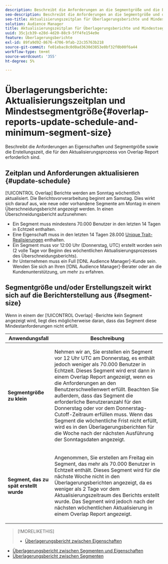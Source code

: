 ```yaml
---
description: Beschreibt die Anforderungen an die Segmentgröße und die Erstellungszeit, die für den Aktualisierungsprozess des Overlap Report erforderlich sind.
seo-description: Beschreibt die Anforderungen an die Segmentgröße und die Erstellungszeit, die für den Aktualisierungsprozess des Overlap Report erforderlich sind.
seo-title: Aktualisierungszeitplan für Überlagerungsberichte und Mindestsegmentgröße
solution: Audience Manager
title: Aktualisierungszeitplan für Überlagerungsberichte und Mindestsegmentgröße
uuid: 35c1cb39-e28d-4d20-88c9-5ff4fe154e9e
feature: Überlagerungsberichte
exl-id: 89fa9d92-8676-4706-9fab-22c35763b218
source-git-commit: fe01ebac8c0d0ad3630d3853e0bf32f0b00f6a44
workflow-type: tm+mt
source-wordcount: '355'
ht-degree: 5%

---
```


# Überlagerungsberichte: Aktualisierungszeitplan und Mindestsegmentgröße{#overlap-reports-update-schedule-and-minimum-segment-size}

Beschreibt die Anforderungen an Eigenschaften und Segmentgröße sowie die Erstellungszeit, die für den Aktualisierungsprozess von Overlap Report erforderlich sind.

## Zeitplan und Anforderungen aktualisieren {#update-schedule}

[!UICONTROL Overlap] Berichte werden am Sonntag wöchentlich aktualisiert. Die Berichtsvorverarbeitung beginnt am Samstag. Dies wirkt sich darauf aus, wie neue oder vorhandene Segmente am Montag in einem Überschneidungsbericht angezeigt werden. In einen Überschneidungsbericht aufzunehmen:

* Ein Segment muss mindestens 70.000 Benutzer in den letzten 14 Tagen in Echtzeit enthalten.
* Eine Eigenschaft muss in den letzten 14 Tagen 28.000 [Unique Trait-Realisierungen](/help/using/features/traits/trait-and-segment-qualification-reference.md) enthalten.
* Ein Segment muss vor 12:00 Uhr (Donnerstag, UTC) erstellt worden sein (2 volle Tage vor Beginn des wöchentlichen Aktualisierungsprozesses des Überschneidungsberichts).
* Ihr Unternehmen muss ein Full [!DNL Audience Manager]-Kunde sein. Wenden Sie sich an Ihren [!DNL Audience Manager]-Berater oder an die Kundenunterstützung, um mehr zu erfahren.

## Segmentgröße und/oder Erstellungszeit wirkt sich auf die Berichterstellung aus {#segment-size}

Wenn in einem der [!UICONTROL Overlap] -Berichte kein Segment angezeigt wird, liegt dies möglicherweise daran, dass das Segment diese Mindestanforderungen nicht erfüllt.

<table id="table_BE2937C1FA314BBDBD1D026321D6E6B1"> 
 <thead> 
  <tr> 
   <th colname="col1" class="entry"> Anwendungsfall </th> 
   <th colname="col2" class="entry"> Beschreibung </th> 
  </tr> 
 </thead>
 <tbody> 
  <tr> 
   <td colname="col1"> <p> <b>Segmentgröße zu klein</b> </p> </td> 
   <td colname="col2"> <p>Nehmen wir an, Sie erstellen ein Segment vor 12 Uhr UTC am Donnerstag, es enthält jedoch weniger als 70.000 Benutzer in Echtzeit. Dieses Segment wird erst dann in einem <span class="wintitle"> Overlap Report</span> angezeigt, wenn es die Anforderungen an den Benutzerschwellenwert erfüllt. Beachten Sie außerdem, dass das Segment die erforderliche Benutzeranzahl für den Donnerstag oder vor dem Donnerstag-Cutoff-Zeitraum erfüllen muss. Wenn das Segment die wöchentliche Frist nicht erfüllt, wird es in den <span class="wintitle"> Überlagerungsberichten</span> für die Woche nach der nächsten Ausführung der Sonntagsdaten angezeigt. </p> </td> 
  </tr> 
  <tr> 
   <td colname="col1"> <p> <b>Segment, das zu spät erstellt wurde</b> </p> </td> 
   <td colname="col2"> <p>Angenommen, Sie erstellen am Freitag ein Segment, das mehr als 70.000 Benutzer in Echtzeit enthält. Dieses Segment wird für die nächste Woche nicht in den <span class="wintitle"> Überlagerungsberichten</span> angezeigt, da es weniger als 2 Tage vor dem Aktualisierungszeitraum des Berichts erstellt wurde. Das Segment wird jedoch nach der nächsten wöchentlichen Aktualisierung in einem <span class="wintitle"> Overlap Report</span> angezeigt. </p> </td> 
  </tr> 
 </tbody> 
</table>

>[!MORELIKETHIS]
>
>* [Überlagerungsbericht zwischen Eigenschaften](../../reporting/dynamic-reports/trait-trait-overlap-report.md#trait-to-trait-overlap-report)
* [Überlagerungsbericht zwischen Segmenten und Eigenschaften](../../reporting/dynamic-reports/segment-trait-overlap-report.md)
* [Überlagerungsbericht zwischen Segmenten](../../reporting/dynamic-reports/segment-segment-overlap-report.md)

